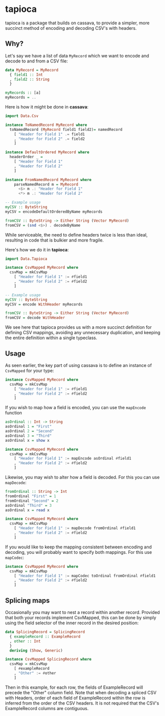 # tapioca

tapioca is a package that builds on cassava, to provide a simpler, more succinct method of encoding and decoding CSV's with headers.

## Why?
Let's say we have a list of data `MyRecord` which we want to encode and decode to and from a CSV file:

```haskell
data MyRecord = MyRecord 
  { field1 :: Int
  , field2 :: String
  }

myRecords :: [a]
myRecords = ..
```

Here is how it might be done in **cassava**:

```haskell
import Data.Csv

instance ToNamedRecord MyRecord where
  toNamedRecord (MyRecord field1 field2)= namedRecord
    [ "Header for Field 1" .= field1
    , "Header for Field 2" .= field2
    ]

instance DefaultOrdered MyRecord where
  headerOrder _ =
    [ "Header for Field 1"
    , "Header for Field 2"
    ]

instance FromNamedRecord MyRecord where
    parseNamedRecord m = MyRecord
      <$> m .: "Header for Field 1"
      <*> m .: "Header for Field 2"

-- Example usage
myCSV :: ByteString
myCSV = encodeDefaultOrderedByName myRecords

fromCSV :: ByteString -> Either String (Vector MyRecord)
fromCSV = (snd <$>) . decodeByName
```

While serviceable, the need to define headers twice is less than ideal, resulting in code that is bulkier and more fragile. 

Here's how we do it in **tapioca**:
```haskell
import Data.Tapioca

instance CsvMapped MyRecord where
  csvMap = mkCsvMap
    [ "Header for Field 1" := #field1
    , "Header for Field 2" := #field2
    ]

-- Example usage
myCSV :: ByteString
myCSV = encode WithHeader myRecords

fromCSV :: ByteString -> Either String (Vector MyRecord)
fromCSV = decode WithHeader
```

We see here that tapioca provides us with a more succinct definition for defining CSV mappings, avoiding any unnecessary duplication, and keeping the entire definition within a single typeclass.

## Usage
As seen earlier, the key part of using cassava is to define an instance of `CsvMapped` for your type:

```haskell
instance CsvMapped MyRecord where
  csvMap = mkCsvMap
    [ "Header for Field 1" := #field1
    , "Header for Field 2" := #field2
    ]
```

If you wish to map how a field is encoded, you can use the `mapEncode` function

```haskell
asOrdinal :: Int -> String
asOrdinal 1 = "First"
asOrdinal 2 = "Second"
asOrdinal 3 = "Third"
asOrdinal x = show x

instance CsvMapped MyRecord where
  csvMap = mkCsvMap
    [ "Header for Field 1" := mapEncode asOrdinal #field1
    , "Header for Field 2" := #field2
    ]
```

Likewise, you may wish to alter how a field is decoded. For this you can use `mapDecode`:

```haskell
fromOrdinal :: String -> Int
fromOrdinal "First" = 1
fromOrdinal "Second" = 2
asOrdinal "Third" = 3
asOrdinal x = read x

instance CsvMapped MyRecord where
  csvMap = mkCsvMap
    [ "Header for Field 1" := mapDecode fromOrdinal #field1
    , "Header for Field 2" := #field2
    ]
```

If you would like to keep the mapping consistent between encoding and decoding, you will probably want to specify both mappings. For this use `mapCodec`:

```haskell
instance CsvMapped MyRecord where
  csvMap = mkCsvMap
    [ "Header for Field 1" := mapCodec toOrdinal fromOrdinal #field1
    , "Header for Field 2" := #field2
    ]
```

## Splicing maps
Occasionally you may want to nest a record within another record. Provided that both your records implement CsvMapped, this can be done by simply using the field selector of the inner record in the desired position:

```haskell
data SplicingRecord = SplicingRecord
  { exampleRecord :: ExampleRecord
  , other :: Int
  }
  deriving (Show, Generic)

instance CsvMapped SplicingRecord where
  csvMap = mkCsvMap
    [ #exampleRecord
    , "Other" := #other
    ]
```
Then in this example, for each row, the fields of ExampleRecord will precede the "Other" column field. Note that when decoding a spliced CSV with Headers, order of each field of ExampleRecord within the row is inferred from the order of the CSV headers. It is not required that the CSV's ExampleRecord columns are contiguous.